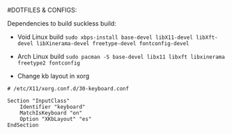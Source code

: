 #DOTFILES & CONFIGS:

Dependencies to build suckless build:
  - Void Linux build
`sudo xbps-install base-devel libX11-devel libXft-devel libXinerama-devel freetype-devel fontconfig-devel `
  - Arch Linux build
`sudo pacman -S base-devel libx11 libxft libxinerama freetype2 fontconfig`

- Change kb layout in xorg
```
# /etc/X11/xorg.conf.d/30-keyboard.conf

Section "InputClass"
    Identifier "keyboard"
    MatchIsKeyboard "on"
    Option "XKbLayout" "es"
EndSection
```


